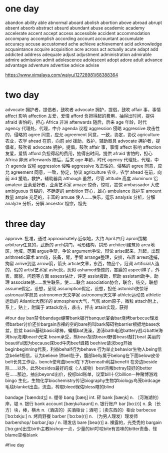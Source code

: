 # one day
abandon ability able abnormal aboard abolish abortion above abroad abrupt 
absent absorb abstract absurd abundant abuse academic 
academy accelerate accent accept access accessible accident accommodation 
accompany accomplish according account accountant accumulate accuracy accuse accustomed ache
achieve achievement acid acknowledge acquaintance acquire acquisition acre across act actually 
acute adapt add addicted address 
adequate adjust adjustment administration admirable admire 
admission admit adolescence adolescent adopt 
adore adult advance advantage adventure advertise advice advise

https://www.ximalaya.com/waiyu/12728981/68388364


# two  day
advocate 拥护者，提倡者，鼓吹者 advocate 拥护，提倡，鼓吹 affair 事，事情 affect 影响 affection 友爱，爱情 afford 负担得起的费用，抽得出时间，提供 afraid 害怕的，担心 
Africa 非洲 afterwards 随后，后来 age 年龄，时代 agency 代理处，代理，中介 agenda 议程 aggression 侵略 aggressive 攻击性的，侵略的 agree 同意，应允 
agreement 同意，一致，协定，协议 agriculture 农业，农学 ahead 在前，向前 aid 援助，救护，辅助器具
advocate 拥护者，提倡者，鼓吹者 advocate 拥护，提倡，鼓吹 affair 事，事情 affect 影响 affection 友爱，爱情 
afford 负担得起的费用，抽得出时间，提供 afraid 害怕的，担心 Africa 非洲 afterwards 随后，后来 
age 年龄，时代 agency 代理处，代理，中介 agenda 议程 aggression 侵略 aggressive 攻击性的，侵略的 agree 同意，应允 
agreement 同意，一致，协定，协议 agriculture 农业，农学 ahead 在前，向前 aid 援助，救护，辅助器具
although 虽然，尽管 altitude 高度 aluminum 铝 amateur 业余爱好者，业余艺术家 amaze 惊奇，惊叹，震惊 
ambassador 大使 ambiguous 含糊的，不确定的 ambition 野心，雄心 
ambulance 救护车 amount 数量 ample 充足的，丰富的 amuse 使人……快乐，逗乐 
analysis 分析，分解 analyze 分析，分解 ancestor 祖宗，祖先

# three  day
approve. 批准，通过 approximately.近似地，大约 April.四月 apron围裙 arbitrary任意的，武断的 
arch拱门，弓形结构，拱形 architect建筑师 area地区，地域，范围 argue争辩，争论 argument争论，辩论 
arise起来，升起，出现 arithmetic算术 arm倚，装备，臂，手臂 arrange整理，安排，布置 arrest逮捕，拘留 arrive到达 
arrow箭，箭头 article文章，东西，物品个，冠词 artificial人造的，假的 artist艺术家 ashe灰，灰烬 ashamed惭愧的，害臊的
aspect样子，外表，面貌，问题等方面 assess估计，评定 assist援助，帮助 assistant助手，助理 
associate使……发生联系，使……联合 association协会，联合，结交，联想 assume假定，设想，呈现 
assumption假定，设想，担任 astonish使惊讶 astronaut宇航员 astronomer天文学家 
astronomy天文学 athlete运动员 athletic运动的 Atlantic大西洋的 atmosphere大气，气氛 
atom原子，微粒 attach附上，系上，贴上，附属于 attack攻击，袭击，抨击 attain实现，获得

#four  day
ban禁令bandage绷带bank银行banquet宴会bar烧烤barbecue理发师barber讨价还价bargain赤裸的空的bare狗叫bark障碍物barrier根据地base水盆，脸盆
basin基础basic球棒，蝙蝠bat洗澡，游泳bath电池battery战斗battle海湾bay海滩beach光束
beam承受，熊bear胡须beard野兽beast敲打beat
美丽的beautiful因为because床bed牛肉beef蜂箱
beehive请求beg开始beginbeginning代表，利益behalf行为behave 行为举止behavior生物人being信念belief相信，认为believe
钟bell肚子，腹部belly属于belong在下面below皮带belt长凳工作台，bench使弯曲bend在下方beneath利益benefit
在旁边beside除……以外，此外besides最好的或（:人或物）best背叛betray较好的better
在……那边，抽出beyond出价，投标bid账单，议案bill十亿billion一种赌博游戏bingo
生化，生物化学biochemistry传记biography生物学biology鸟笼birdcage
毛毯blanket出血，流血，榨取bleed保佑bless瞎的blind

bandage [ˈbændɪdʒ] n. 绷带 bang [bæŋ] int. 砰 bank [bæŋk] n. （河海湖的）岸，堤 n. 银行 bank account [bæŋkəˈkaʊnt] n. 银行账户 
bar [bɑː(r)] n. 条（长方）块，棒，横木 n.（酒店的）买酒柜台；酒吧；（卖东西的）柜台 barbecue [ˈbɑːbɪkjuː] n. 烤肉野餐 
barber [ˈbɑːbə(r)] n. （为男人理发）理发师 barbershop/ bɑrbər,ʃɑp / n. 理发店 bare [beə(r)] a. 裸露的，光秃秃的 
bargain [ˈbɑːɡɪn]出生birth主教bishop一点，少量的bit叮咬bite有苦味的bitter责备、怪blame空格blank


#five  day


